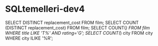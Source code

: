 # SQLtemelleri-dev4

SELECT DISTINCT replacement_cost FROM film;
SELECT COUNT (DISTINCT replacement_cost) FROM film;
SELECT COUNT(*) FROM film WHERE title LIKE 'T%' AND rating='G';
SELECT COUNT(*) city FROM city WHERE city ILIKE '%R';
